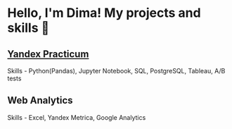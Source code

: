 # Hello, I'm Dima! My projects and skills 👋

## <a href="https://github.com/goryachcom/yandex-praktikum">Yandex Practicum</a>
Skills - Python(Pandas), Jupyter Notebook, SQL, PostgreSQL, Tableau, A/B tests

## Web Analytics
Skills - Excel, Yandex Metrica, Google Analytics

<!--
**goryachcom/goryachcom** is a ✨ _special_ ✨ repository because its `README.md` (this file) appears on your GitHub profile.

Here are some ideas to get you started:

- 🔭 I’m currently working on ...
- 🌱 I’m currently learning ...
- 👯 I’m looking to collaborate on ...
- 🤔 I’m looking for help with ...
- 💬 Ask me about ...
- 📫 How to reach me: ...
- 😄 Pronouns: ...
- ⚡ Fun fact: ...
-->
